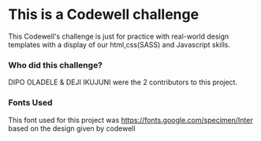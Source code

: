 
# This is a Codewell challenge 

This Codewell's challenge is just for practice with real-world design templates with a display of our html,css(SASS) and Javascript skills. 

### Who did this challenge?

DIPO OLADELE & DEJI IKUJUNI were the 2 contributors to this project. 

### Fonts Used

This font used for this project was https://fonts.google.com/specimen/Inter based on the design given by codewell



